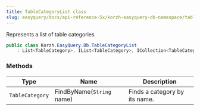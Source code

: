 ```yaml
---
title: TableCategoryList class
slug: easyquery/docs/api-reference-5x/korzh-easyquery-db-namespace/tablecategorylist-class
---
```



Represents a list of table categories
```csharp
public class Korzh.EasyQuery.Db.TableCategoryList
    : List<TableCategory>, IList<TableCategory>, ICollection<TableCategory>, IEnumerable<TableCategory>, IEnumerable, IList, ICollection, IReadOnlyList<TableCategory>, IReadOnlyCollection<TableCategory>

```

### Methods

| Type | Name | Description | 
| --- | --- | --- | 
| `TableCategory` | FindByName(`String` name) | Finds a category by its name. |